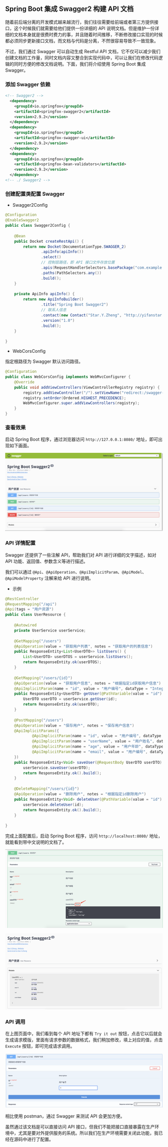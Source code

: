 ## Spring Boot 集成 Swagger2 构建 API 文档

随着前后端分离的开发模式越来越流行，我们往往需要给前端或者第三方提供接口，这个时候我们就需要给他们提供一份详细的 API 说明文档。但是维护一份详细的文档本身就是很费时费力的事，并且随着时间推移，不断修改接口实现的时候都必须同步更新接口文档，而文档与代码是分离，不然很容易导致不一致现象。

不过，我们通过 Swagger 可以自动生成 Restful API 文档，它不仅可以减少我们创建文档的工作量，同时文档内容又整合到实现代码中，可以让我们在修改代码逻辑的同时方便的修改文档说明。下面，我们将介绍使用 Spring Boot 集成 Swagger。

### 添加 Swagger 依赖

```xml
<!-- Swagger2 -->
  <dependency>
    <groupId>io.springfox</groupId>
    <artifactId>springfox-swagger2</artifactId>
    <version>2.9.2</version>
  </dependency>
  <dependency>
    <groupId>io.springfox</groupId>
    <artifactId>springfox-swagger-ui</artifactId>
    <version>2.9.2</version>
  </dependency>
  <dependency>
    <groupId>io.springfox</groupId>
    <artifactId>springfox-bean-validators</artifactId>
    <version>2.9.2</version>
  </dependency>
<!-- ./ Swagger2 -->
```

### 创建配置类配置 Swagger

- Swagger2Config

```java
@Configuration
@EnableSwagger2
public class Swagger2Config {

    @Bean
    public Docket createRestApi() {
        return new Docket(DocumentationType.SWAGGER_2)
                .apiInfo(apiInfo())
                .select()
                // 控制层路径，即 API 接口文件存放位置
                .apis(RequestHandlerSelectors.basePackage("com.example.swagger.web.rest"))
                .paths(PathSelectors.any())
                .build();
    }

    private ApiInfo apiInfo() {
        return new ApiInfoBuilder()
                .title("Spring Boot Swagger2")
                // 联系人信息
                .contact(new Contact("Star.Y.Zheng", "http://yifanstar.top/", "zhengyifan1996@outlook.com"))
                .version("1.0")
                .build();
    }

}
```
- WebCorsConfig

指定根路径为 Swagger 默认访问路径。

```java
@Configuration
public class WebCorsConfig implements WebMvcConfigurer {
    @Override
    public void addViewControllers(ViewControllerRegistry registry) {
        registry.addViewController("/").setViewName("redirect:/swagger-ui.html");
        registry.setOrder(Ordered.HIGHEST_PRECEDENCE);
        WebMvcConfigurer.super.addViewControllers(registry);
    }
}
```

### 查看效果

启动 Spring Boot 程序，通过浏览器访问 `http://127.0.0.1:8080/` 地址，即可出现如下画面。

![swagger](/asset/imgs/swagger.png)

### API 详情配置

Swagger 还提供了一些注解 API，帮助我们对 API 进行详细的文字描述，如对 API 功能、返回值、参数含义等进行描述。

我们可以通过 `@Api`、`@ApiOperation`、`@ApiImplicitParam`、`@ApiModel`、`@ApiModelProperty` 注解来给 API 进行说明。

- 示例

```java
@RestController
@RequestMapping("/api")
@Api(tags = "用户资源")
public class UserResource {

    @Autowired
    private UserService userService;

    @GetMapping("/users")
    @ApiOperation(value = "获取用户列表", notes = "获取用户的列表信息")
    public ResponseEntity<List<UserDTO>> listUsers() {
        List<UserDTO> userDTOS = userService.listUsers();
        return ResponseEntity.ok(userDTOS);
    }

    @GetMapping("/users/{id}")
    @ApiOperation(value = "获取用户信息", notes = "根据指定id获取用户信息")
    @ApiImplicitParam(name = "id", value = "用户编号", dataType = "Integer", required = true)
    public ResponseEntity<UserDTO> getUser(@PathVariable(value = "id") Integer id) {
        UserDTO userDTO = userService.getUser(id);
        return ResponseEntity.ok(userDTO);
    }

    @PostMapping("/users")
    @ApiOperation(value = "保存用户", notes = "保存用户信息")
    @ApiImplicitParams({
            @ApiImplicitParam(name = "id", value = "用户编号", dataType = "Integer", required = true),
            @ApiImplicitParam(name = "userName", value = "用户姓名", dataType = "String", required = true),
            @ApiImplicitParam(name = "age", value = "用户年龄", dataType = "Integer", required = true),
            @ApiImplicitParam(name = "email", value = "用户编号", dataType = "String", required = true)
    })
    public ResponseEntity<Void> saveUser(@RequestBody UserDTO userDTO) {
        userService.saveUser(userDTO);
        return ResponseEntity.ok().build();
    }

    @DeleteMapping("/users/{id}")
    @ApiOperation(value = "删除用户", notes = "根据指定id删除用户")
    public ResponseEntity<Void> deleteUser(@PathVariable(value = "id") Integer id) {
        userService.deleteUser(id);
        return ResponseEntity.ok().build();
    }

}
```
完成上面配置后，启动 Spring Boot 程序，访问 `http://localhost:8080/` 地址，就能看到带中文说明的文档了。

![swagger-name](/asset/imgs/swagger-name.png)

![swagger-model](/asset/imgs/swagger-model.png)

### API 调用

在上图页面中，我们看到每个 API 地址下都有 `Try it out` 按钮，点击它以后就会生成请求模版，里面有请求参数的数据格式，我们稍加修改，填上对应的值，点击 `Execute` 按钮，即可完成请求调用。

![swagger-get](/asset/imgs/swagger-get.png)

相比使用 postman，通过 Swagger 来测试 API 会更加方便。

虽然通过该文档是可以直接访问 API 接口，但我们不能把接口直接暴露在生产环境中，尤其是要对外提供服务的系统。所以我们在生产环境需要关闭此功能，我已经在源码中进行了配置。


